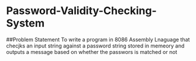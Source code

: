 # Password-Validity-Checking-System

##Problem Statement
To write a program in 8086 Assembly Lnaguage that checjks an input string against a password string stored in memeory and outputs a message based on whether the passwors is matched or not

